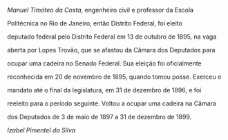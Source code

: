 

*Manuel Timóteo da Costa*, engenheiro civil e professor da Escola

Politécnica no Rio de Janeiro, então Distrito Federal, foi eleito

deputado federal pelo Distrito Federal em 13 de outubro de 1895, na vaga

aberta por Lopes Trovão, que se afastou da Câmara dos Deputados para

ocupar uma cadeira no Senado Federal. Sua eleição foi oficialmente

reconhecida em 20 de novembro de 1895, quando tomou posse. Exerceu o

mandato até o final da legislatura, em 31 de dezembro de 1896, e foi

reeleito para o período seguinte. Voltou a ocupar uma cadeira na Câmara

dos Deputados de 3 de maio de 1897 a 31 de dezembro de 1899.



*Izabel Pimentel da Silva*



